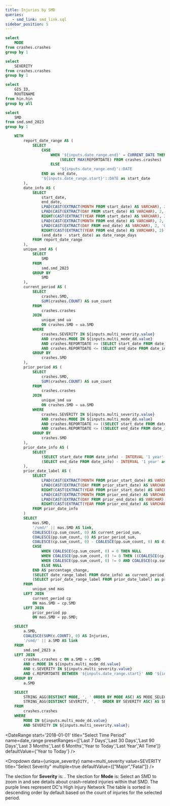 ```yaml
---
title: Injuries by SMD
queries:
   - smd_link: smd_link.sql
sidebar_position: 5
---
```


```sql unique_mode
select 
    MODE
from crashes.crashes
group by 1
```

```sql unique_severity
select 
    SEVERITY
from crashes.crashes
group by 1
```

```sql unique_hin
select 
    GIS_ID,
    ROUTENAME
from hin.hin
group by all
```

```sql unique_smd
select 
    SMD
from smd.smd_2023
group by 1
```

```sql period_comp_smd
    WITH 
        report_date_range AS (
            SELECT
                CASE 
                    WHEN '${inputs.date_range.end}' = CURRENT_DATE THEN 
                        (SELECT MAX(REPORTDATE) FROM crashes.crashes)
                    ELSE 
                        '${inputs.date_range.end}'::DATE
                END as end_date,
                '${inputs.date_range.start}'::DATE as start_date
        ),
        date_info AS (
            SELECT
                start_date,
                end_date,
                LPAD(CAST(EXTRACT(MONTH FROM start_date) AS VARCHAR), 2, '0') || '/' ||
                LPAD(CAST(EXTRACT(DAY FROM start_date) AS VARCHAR), 2, '0') || '/' ||
                RIGHT(CAST(EXTRACT(YEAR FROM start_date) AS VARCHAR), 2) || ' - ' ||
                LPAD(CAST(EXTRACT(MONTH FROM end_date) AS VARCHAR), 2, '0') || '/' ||
                LPAD(CAST(EXTRACT(DAY FROM end_date) AS VARCHAR), 2, '0') || '/' ||
                RIGHT(CAST(EXTRACT(YEAR FROM end_date) AS VARCHAR), 2) as date_range_label,
                (end_date - start_date) as date_range_days
            FROM report_date_range
        ),
        unique_smd AS (
            SELECT 
                SMD 
            FROM 
                smd.smd_2023 
            GROUP BY 
                SMD
        ),
        current_period AS (
            SELECT 
                crashes.SMD, 
                SUM(crashes.COUNT) AS sum_count
            FROM 
                crashes.crashes 
            JOIN 
                unique_smd ua 
                ON crashes.SMD = ua.SMD
            WHERE 
                crashes.SEVERITY IN ${inputs.multi_severity.value} 
                AND crashes.MODE IN ${inputs.multi_mode_dd.value}
                AND crashes.REPORTDATE >= (SELECT start_date FROM date_info)
                AND crashes.REPORTDATE <= (SELECT end_date FROM date_info)
            GROUP BY 
                crashes.SMD
        ), 
        prior_period AS (
            SELECT 
                crashes.SMD, 
                SUM(crashes.COUNT) AS sum_count
            FROM 
                crashes.crashes 
            JOIN 
                unique_smd ua 
                ON crashes.SMD = ua.SMD
            WHERE 
                crashes.SEVERITY IN ${inputs.multi_severity.value} 
                AND crashes.MODE IN ${inputs.multi_mode_dd.value}
                AND crashes.REPORTDATE >= ((SELECT start_date FROM date_info) - INTERVAL '1 year')
                AND crashes.REPORTDATE <= ((SELECT end_date FROM date_info) - INTERVAL '1 year')
            GROUP BY 
                crashes.SMD
        ),
        prior_date_info AS (
            SELECT
                (SELECT start_date FROM date_info) - INTERVAL '1 year' as prior_start_date,
                (SELECT end_date FROM date_info) - INTERVAL '1 year' as prior_end_date
        ),
        prior_date_label AS (
            SELECT
                LPAD(CAST(EXTRACT(MONTH FROM prior_start_date) AS VARCHAR), 2, '0') || '/' ||
                LPAD(CAST(EXTRACT(DAY FROM prior_start_date) AS VARCHAR), 2, '0') || '/' ||
                RIGHT(CAST(EXTRACT(YEAR FROM prior_start_date) AS VARCHAR), 2) || ' - ' ||
                LPAD(CAST(EXTRACT(MONTH FROM prior_end_date) AS VARCHAR), 2, '0') || '/' ||
                LPAD(CAST(EXTRACT(DAY FROM prior_end_date) AS VARCHAR), 2, '0') || '/' ||
                RIGHT(CAST(EXTRACT(YEAR FROM prior_end_date) AS VARCHAR), 2) as prior_date_range_label
            FROM prior_date_info
        )
        SELECT 
            mas.SMD,
            '/smd/' || mas.SMD AS link,
            COALESCE(cp.sum_count, 0) AS current_period_sum, 
            COALESCE(pp.sum_count, 0) AS prior_period_sum, 
            COALESCE(cp.sum_count, 0) - COALESCE(pp.sum_count, 0) AS difference,
            CASE 
                WHEN COALESCE(cp.sum_count, 0) = 0 THEN NULL
                WHEN COALESCE(pp.sum_count, 0) != 0 THEN ((COALESCE(cp.sum_count, 0) - COALESCE(pp.sum_count, 0)) / COALESCE(pp.sum_count, 0)) 
                WHEN COALESCE(pp.sum_count, 0) != 0 AND COALESCE(cp.sum_count, 0) = 0 THEN -1
                ELSE NULL 
            END AS percentage_change,
            (SELECT date_range_label FROM date_info) as current_period_range,
            (SELECT prior_date_range_label FROM prior_date_label) as prior_period_range
        FROM 
            unique_smd mas
        LEFT JOIN 
            current_period cp 
            ON mas.SMD = cp.SMD
        LEFT JOIN 
            prior_period pp 
            ON mas.SMD = pp.SMD;
```

```sql smd_map
    SELECT
        a.SMD,
        COALESCE(SUM(c.COUNT), 0) AS Injuries,
        '/smd/' || a.SMD AS link
    FROM
        smd.smd_2023 a
    LEFT JOIN
        crashes.crashes c ON a.SMD = c.SMD
        AND c.MODE IN ${inputs.multi_mode_dd.value}
        AND c.SEVERITY IN ${inputs.multi_severity.value}
        AND c.REPORTDATE BETWEEN '${inputs.date_range.start}' AND '${inputs.date_range.end}'
    GROUP BY
        a.SMD
```

```sql mode_severity_selection
    SELECT
        STRING_AGG(DISTINCT MODE, ', ' ORDER BY MODE ASC) AS MODE_SELECTION,
        STRING_AGG(DISTINCT SEVERITY, ', ' ORDER BY SEVERITY ASC) AS SEVERITY_SELECTION
    FROM
        crashes.crashes
    WHERE
        MODE IN ${inputs.multi_mode_dd.value}
        AND SEVERITY IN ${inputs.multi_severity.value};
```

<DateRange
  start='2018-01-01'
  title="Select Time Period"
  name=date_range
  presetRanges={['Last 7 Days','Last 30 Days','Last 90 Days','Last 3 Months','Last 6 Months','Year to Today','Last Year','All Time']}
  defaultValue={'Year to Today'}
/>

<Dropdown
    data={unique_severity} 
    name=multi_severity
    value=SEVERITY
    title="Select Severity"
    multiple=true
    defaultValue={["Major","Fatal"]}
/>

<Dropdown
    data={unique_mode} 
    name=multi_mode_dd
    value=MODE
    title="Select Mode"
    multiple=true
    selectAllByDefault=true
    description="*Only fatal"
/>

<Alert status="info">
The slection for <b>Severity</b> is: <b><Value data={mode_severity_selection} column="SEVERITY_SELECTION"/></b>. The slection for <b>Mode</b> is: <b><Value data={mode_severity_selection} column="MODE_SELECTION"/></b> <Info description="*Fatal only." color="primary" />
</Alert>

<Note>
   Select an SMD to zoom in and see details about crash-related injuries within that SMD.
</Note>

<Grid cols=2>
    <Group>
        <BaseMap
          height=470
          startingZoom=11
          title="SMD"
        >
        <Areas data={unique_hin} geoJsonUrl='/High_Injury_Network.geojson' geoId=GIS_ID areaCol=GIS_ID borderColor=#9d00ff color=#1C00ff00 ignoreZoom=true
            tooltip={[
                {id: 'ROUTENAME'}
            ]}
        />
        <Areas data={smd_map} geoJsonUrl='/smd_2023.geojson' geoId=SMD areaCol=SMD value=Injuries link=link min=0 opacity=0.7 borderWidth=1 borderColor='#A9A9A9'/>
        </BaseMap>
        <Note>
            The purple lines represent DC's High Injury Network
        </Note>
    </Group>    
    <Group>
        <DataTable data={period_comp_smd} sort="current_period_sum desc" title="Selected Period Comparison" search=true wrapTitles=true rowShading=true link=link>
            <Column id=SMD title="SMD"/>
            <Column id=current_period_sum title={`${period_comp_smd[0].current_period_range}`} />
            <Column id=prior_period_sum title={`${period_comp_smd[0].prior_period_range}`}  />
            <Column id=difference title="Diff" contentType=delta downIsGood=True />
            <Column id=percentage_change fmt=pct0 title="% Diff"/> 
        </DataTable>
        <Note>
            The table is sorted in descending order by default based on the count of injuries for the selected period.
         </Note>
    </Group>
</Grid>
